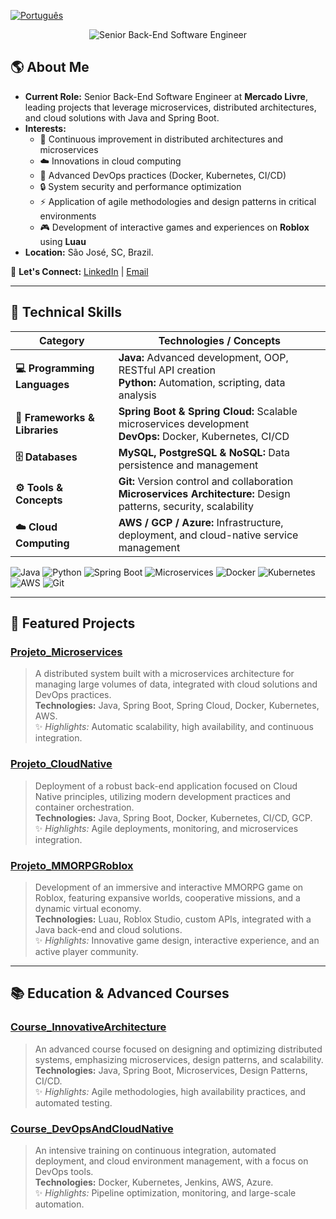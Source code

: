 [![Português](https://img.shields.io/badge/Portugu%C3%AAs-Clique%20Aqui-green)](README.md)

<div align="center">
  <img src="https://readme-typing-svg.herokuapp.com?color=%2330A3DC&size=28&center=true&vCenter=true&width=800&lines=Senior+Back-End+Software+Engineer;💻+Java+|+Spring+Boot+|+Microservices+|+Cloud+|+DevOps" alt="Senior Back-End Software Engineer">
</div>

## 🌎 About Me  
- **Current Role:** Senior Back-End Software Engineer at **Mercado Livre**, leading projects that leverage microservices, distributed architectures, and cloud solutions with Java and Spring Boot.  
- **Interests:**  
  - 🚀 Continuous improvement in distributed architectures and microservices  
  - ☁️ Innovations in cloud computing  
  - 🔧 Advanced DevOps practices (Docker, Kubernetes, CI/CD)  
  - 🔒 System security and performance optimization  
  - ⚡ Application of agile methodologies and design patterns in critical environments  
  - 🎮 Development of interactive games and experiences on **Roblox** using **Luau**  
- **Location:** São José, SC, Brazil.  

💬 **Let's Connect:** [LinkedIn](https://www.linkedin.com/in/yuricapella/) | [Email](mailto:yuricapelladossantos@gmail.com)

---

## 🎯 Technical Skills

| Category                     | Technologies / Concepts                                                                                                                                                  |
| ----------------------------- | ------------------------------------------------------------------------------------------------------------------------------------------------------------------------- |
| **💻 Programming Languages** | **Java:** Advanced development, OOP, RESTful API creation<br>**Python:** Automation, scripting, data analysis                                                               |
| **🔧 Frameworks & Libraries**   | **Spring Boot & Spring Cloud:** Scalable microservices development<br>**DevOps:** Docker, Kubernetes, CI/CD                                                                |
| **🗄️ Databases**         | **MySQL, PostgreSQL & NoSQL:** Data persistence and management                                                                                                         |
| **⚙️ Tools & Concepts**  | **Git:** Version control and collaboration<br>**Microservices Architecture:** Design patterns, security, scalability                                                      |
| **☁️ Cloud Computing**      | **AWS / GCP / Azure:** Infrastructure, deployment, and cloud-native service management                                                                                 |

![Java](https://img.shields.io/badge/Java-ED8B00?style=flat&logo=java&logoColor=fff) 
![Python](https://img.shields.io/badge/Python-3776AB?style=flat&logo=python&logoColor=fff) 
![Spring Boot](https://img.shields.io/badge/Spring%20Boot-6DB33F?style=flat&logo=spring&logoColor=fff) 
![Microservices](https://img.shields.io/badge/Microservices-000000?style=flat&logo=docker&logoColor=fff) 
![Docker](https://img.shields.io/badge/Docker-2496ED?style=flat&logo=docker&logoColor=fff) 
![Kubernetes](https://img.shields.io/badge/Kubernetes-326CE5?style=flat&logo=kubernetes&logoColor=fff) 
![AWS](https://img.shields.io/badge/AWS-232F3E?style=flat&logo=amazon-aws&logoColor=fff) 
![Git](https://img.shields.io/badge/Git-F05032?style=flat&logo=git&logoColor=fff)

---

## 🚀 Featured Projects

### [Projeto_Microservices](https://github.com/yuricapella/Projeto_Microservices)
> A distributed system built with a microservices architecture for managing large volumes of data, integrated with cloud solutions and DevOps practices.  
**Technologies:** Java, Spring Boot, Spring Cloud, Docker, Kubernetes, AWS.  
✨ *Highlights:* Automatic scalability, high availability, and continuous integration.

### [Projeto_CloudNative](https://github.com/yuricapella/Projeto_CloudNative)
> Deployment of a robust back-end application focused on Cloud Native principles, utilizing modern development practices and container orchestration.  
**Technologies:** Java, Spring Boot, Docker, Kubernetes, CI/CD, GCP.  
✨ *Highlights:* Agile deployments, monitoring, and microservices integration.

### [Projeto_MMORPGRoblox](https://github.com/yuricapella/Projeto_MMORPGRoblox)
> Development of an immersive and interactive MMORPG game on Roblox, featuring expansive worlds, cooperative missions, and a dynamic virtual economy.  
**Technologies:** Luau, Roblox Studio, custom APIs, integrated with a Java back-end and cloud solutions.  
✨ *Highlights:* Innovative game design, interactive experience, and an active player community.


---

## 📚 Education & Advanced Courses

### [Course_InnovativeArchitecture](#)
> An advanced course focused on designing and optimizing distributed systems, emphasizing microservices, design patterns, and scalability.  
**Technologies:** Java, Spring Boot, Microservices, Design Patterns, CI/CD.  
✨ *Highlights:* Agile methodologies, high availability practices, and automated testing.

### [Course_DevOpsAndCloudNative](#)
> An intensive training on continuous integration, automated deployment, and cloud environment management, with a focus on DevOps tools.  
**Technologies:** Docker, Kubernetes, Jenkins, AWS, Azure.  
✨ *Highlights:* Pipeline optimization, monitoring, and large-scale automation.
